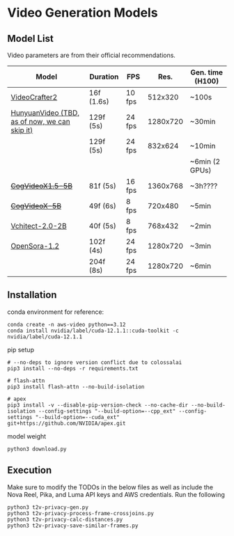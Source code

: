 # Video Generation Models
## Model List

Video parameters are from their official recommendations.

| Model                                                               | Duration   | FPS    | Res.     | Gen. time (H100) |
| ------------------------------------------------------------------- | ---------- | ------ | -------- | ---------------- |
| [VideoCrafter2](https://github.com/AILab-CVC/VideoCrafter)          | 16f (1.6s) | 10 fps | 512x320  | ~100s            |
| [HunyuanVideo (TBD, as of now, we can skip it) ](https://github.com/Tencent/HunyuanVideo)             | 129f (5s)  | 24 fps | 1280x720 | ~30min           |
|                                                                     | 129f (5s)  | 24 fps | 832x624  | ~10min           |
|                                                                     |            |        |          | ~6min (2 GPUs)   |
| [~~CogVideoX1.5-5B~~](https://huggingface.co/THUDM/CogVideoX1.5-5B) | 81f (5s)   | 16 fps | 1360x768 | ~3h????          |
| [~~CogVideoX-5B~~](https://huggingface.co/THUDM/CogVideoX-5b)           | 49f (6s)   | 8 fps  | 720x480  | ~5min            |
| [Vchitect-2.0-2B](https://github.com/Vchitect/Vchitect-2.0)         | 40f (5s)   | 8 fps  | 768x432  | ~2min            |
| [OpenSora-1.2](https://github.com/hpcaitech/Open-Sora)              | 102f (4s)  | 24 fps | 1280x720 | ~3min            |
|                                                                     | 204f (8s)  | 24 fps | 1280x720 | ~6min            |

## Installation
conda environment for reference:
```
conda create -n aws-video python==3.12
conda install nvidia/label/cuda-12.1.1::cuda-toolkit -c nvidia/label/cuda-12.1.1
```

pip setup
```
# --no-deps to ignore version conflict due to colossalai
pip3 install --no-deps -r requirements.txt

# flash-attn
pip3 install flash-attn --no-build-isolation

# apex
pip3 install -v --disable-pip-version-check --no-cache-dir --no-build-isolation --config-settings "--build-option=--cpp_ext" --config-settings "--build-option=--cuda_ext" git+https://github.com/NVIDIA/apex.git
```

model weight
```
python3 download.py
```

## Execution
Make sure to modify the TODOs in the below files as well as include the Nova Reel, Pika, and Luma API keys and AWS credentials.
Run the following
```
python3 t2v-privacy-gen.py
python3 t2v-privacy-process-frame-crossjoins.py
python3 t2v-privacy-calc-distances.py
python3 t2v-privacy-save-similar-frames.py
```
